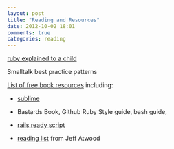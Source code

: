 ```yaml
---
layout: post
title: "Reading and Resources"
date: 2012-10-02 18:01
comments: true
categories: reading
---
```


[ruby explained to a child](http://ruby4kids.com/ruby4kids/public/web_page/1)

Smalltalk best practice patterns

[List of free book resources](http://www.coderheya.com/) including:
  
  - [sublime](https://tutsplus.com/course/improve-workflow-in-sublime-text-2/)
  - Bastards Book, Github Ruby Style guide, bash guide, 

- [rails ready script](https://github.com/joshfng/railsready)

- [reading list](http://www.codinghorror.com/blog/2004/02/recommended-reading-for-developers.html) from Jeff Atwood